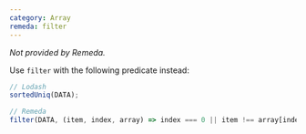 ```yaml
---
category: Array
remeda: filter
---
```


_Not provided by Remeda._

Use `filter` with the following predicate instead:

```ts
// Lodash
sortedUniq(DATA);

// Remeda
filter(DATA, (item, index, array) => index === 0 || item !== array[index - 1]);
```

